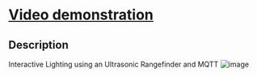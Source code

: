 # [Video demonstration](https://drive.google.com/drive/folders/1PvNRnKP1rEBcHQtMivBlsETnvcCORkjC?usp=sharing)
## Description
Interactive Lighting using an Ultrasonic Rangefinder and MQTT
![image](https://github.com/Alexander-Domnenko/homework_iot/assets/91257943/479a4b4e-3513-40f7-a145-19fe0db77e1f)
